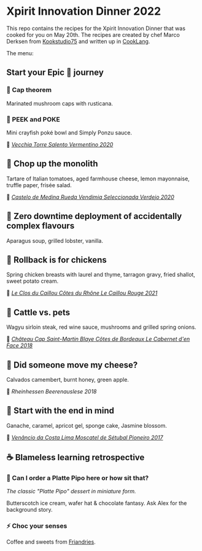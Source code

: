 # Xpirit Innovation Dinner 2022

This repo contains the recipes for the Xpirit Innovation Dinner that was cooked for you on May 20th. The recipes are created by chef Marco Derksen from [Kookstudio75](http://www.kookstudio75.nl) and written up in [CookLang](https://cooklang.org).

The menu:

## Start your Epic 💩 journey

### 🍄 Cap theorem

Marinated mushroom caps with rusticana.

### 🍜 PEEK and POKE

Mini crayfish poké bowl and Simply Ponzu sauce.

🍷 [_Vecchia Torre Salento Vermentino 2020_](https://www.appeldoorn.nl/product/1046220111/vecchia-torre-salento-vermentino-2020)

## 🍅 Chop up the monolith

Tartare of Italian tomatoes, aged farmhouse cheese, lemon mayonnaise, truffle paper, frisée salad.

🍷 [_Castelo de Medina Rueda Vendimia Seleccionada Verdejo 2020_](https://www.appeldoorn.nl/product/1050160111/castelo-de-medina-rueda-vendimia-seleccionada-verdejo-2020)

## 🦞 Zero downtime deployment of accidentally complex flavours

Aparagus soup, grilled lobster, vanilla.

## 🐣 Rollback is for chickens

Spring chicken breasts with laurel and thyme, tarragon gravy, fried shallot, sweet potato cream.

🍷 [_Le Clos du Caillou Côtes du Rhône Le Caillou Rouge 2021_](https://www.appeldoorn.nl/product/1057490111/le-clos-du-caillou-cotes-du-rhone-le-caillou-rouge-2021)

## 🥩 Cattle vs. pets

Wagyu sirloin steak, red wine sauce, mushrooms and grilled spring onions.

🍷 [_Château Cap Saint-Martin Blaye Côtes de Bordeaux Le Cabernet d'en Face 2018_](https://www.appeldoorn.nl/product/1052380111/chateau-cap-saint-martin-blaye-cotes-de-bordeaux-le-cabernet-den-face-2018)

## 🧀 Did someone move my cheese?

Calvados camembert, burnt honey, green apple.

🍷 _Rheinhessen Beerenauslese 2018_

## 🍧 Start with the end in mind

Ganache, caramel, apricot gel, sponge cake, Jasmine blossom.

🍷 [_Venâncio da Costa Lima Moscatel de Sétubal Pioneiro 2017_](https://www.appeldoorn.nl/product/1054370111/venancio-da-costa-lima-moscatel-de-setubal-pioneiro-2017)

## ☕️ Blameless learning retrospective

### 🤡 Can I order a Platte Pipo here or how sit that?

_The classic "Platte Pipo" dessert in miniature form._

Butterscotch ice cream, wafer hat & chocolate fantasy. Ask Alex for the background story.

### ⚡ Choc your senses

Coffee and sweets from [Friandries](https://www.friandries.nl).

